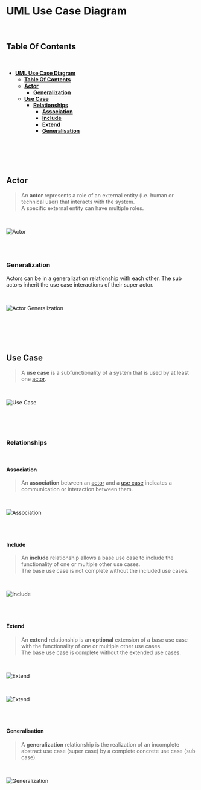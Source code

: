# **UML Use Case Diagram**
<br>

## **Table Of Contents**
<br>

- [**UML Use Case Diagram**](#uml-use-case-diagram)
  - [**Table Of Contents**](#table-of-contents)
  - [**Actor**](#actor)
    - [**Generalization**](#generalization)
  - [**Use Case**](#use-case)
    - [**Relationships**](#relationships)
      - [**Association**](#association)
      - [**Include**](#include)
      - [**Extend**](#extend)
      - [**Generalisation**](#generalisation)

<br>
<br>
<br>
<br>

## **Actor**

> An **actor** represents a role of an external entity (i.e. human or technical user) that interacts with the system.  
> A specific external entity can have multiple roles. 

<br>

![Actor](./pictures/use-case-diagram/uml_use_case_diagram_actor.svg)

<br>
<br>

### **Generalization**

Actors can be in a generalization relationship with each other. The sub actors inherit the use case interactions of their super actor.

<br>

![Actor Generalization](./pictures/use-case-diagram/uml_use_case_diagram_actor_generalization.svg)

<br>
<br>
<br>
<br>

## **Use Case**

> A **use case** is a subfunctionality of a system that is used by at least one [actor](#actor).

<br>

![Use Case](./pictures/use-case-diagram/uml_use_case_diagram_use_case.svg)


<br>
<br>
<br>

### **Relationships**
<br>

#### **Association**

> An **association** between an [actor](./pictures/use-case-diagram/uml_use_case_diagram_actor.svg) and a [use case](./pictures/use-case-diagram/uml_use_case_diagram_use_case.svg) indicates a communication or interaction between them.

<br>

![Association](./pictures/use-case-diagram/uml_use_case_diagram_association.svg)

<br>
<br>

#### **Include**

> An **include** relationship allows a base use case to include the functionality of one or multiple other use cases.  
> The base use case is not complete without the included use cases.

<br>

![Include](./pictures/use-case-diagram/uml_use_case_diagram_include.svg)

<br>
<br>

#### **Extend**

> An **extend** relationship is an **optional** extension of a base use case with the functionality of one or multiple other use cases.  
> The base use case is complete without the extended use cases.

<br>

![Extend](./pictures/use-case-diagram/uml_use_case_diagram_extend_basic.svg)

<br>

![Extend](./pictures/use-case-diagram/uml_use_case_diagram_extend.svg)

<br>
<br>

#### **Generalisation**

> A **generalization** relationship is the realization of an incomplete abstract use case (super case) by a complete concrete use case (sub case).

<br>

![Generalization](./pictures/use-case-diagram/uml_use_case_diagram_use_case_generalization.svg)
